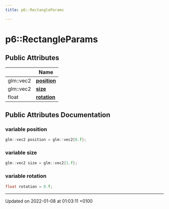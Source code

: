 ```yaml
---
title: p6::RectangleParams

---
```


# p6::RectangleParams





## Public Attributes

|                | Name           |
| -------------- | -------------- |
| glm::vec2 | **[position](/reference/Classes/structp6_1_1_rectangle_params#position)**  |
| glm::vec2 | **[size](/reference/Classes/structp6_1_1_rectangle_params#size)**  |
| float | **[rotation](/reference/Classes/structp6_1_1_rectangle_params#rotation)**  |

## Public Attributes Documentation

### variable position

```cpp
glm::vec2 position = glm::vec2{0.f};
```


### variable size

```cpp
glm::vec2 size = glm::vec2{1.f};
```


### variable rotation

```cpp
float rotation = 0.f;
```


-------------------------------

Updated on 2022-01-08 at 01:03:11 +0100